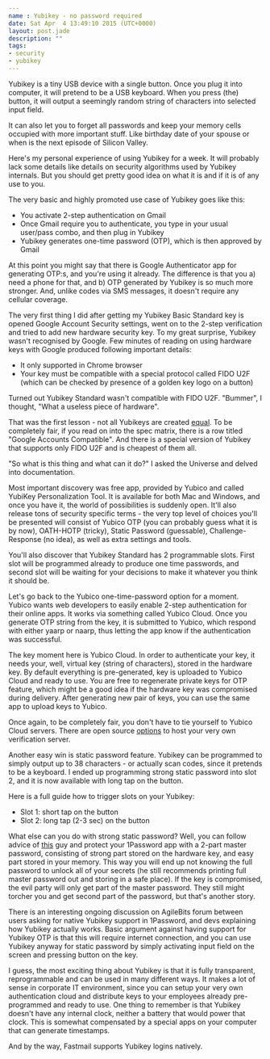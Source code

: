 ```yaml
---
name : Yubikey - no password required
date: Sat Apr  4 13:49:10 2015 (UTC+0000)
layout: post.jade
description: ""
tags:
- security
- yubikey
---
```


Yubikey is a tiny USB device with a single button. Once you plug it into computer, it will pretend to be a USB keyboard. When you press (the) button, it will output a seemingly random string of characters into selected input field.

It can also let you to forget all passwords and keep your memory cells occupied with more important stuff. Like birthday date of your spouse or when is the next episode of Silicon Valley.

Here's my personal experience of using Yubikey for a week. It will probably lack some details like details on security algorithms used by Yubikey internals. But you should get pretty good idea on what it is and if it is of any use to you.

The very basic and highly promoted use case of Yubikey goes like this:

* You activate 2-step authentication on Gmail
* Once Gmail require you to authenticate, you type in your usual user/pass combo, and then plug in Yubikey
* Yubikey generates one-time password (OTP), which is then approved by Gmail

At this point you might say that there is Google Authenticator app for generating OTP:s, and you're using it already. The difference is that you a) need a phone for that, and b) OTP generated by Yubikey is so much more stronger. And, unlike codes via SMS messages, it doesn't require any cellular coverage.

The very first thing I did after getting my Yubikey Basic Standard key is opened Google Account Security settings, went on to the 2-step verification and tried to add new hardware security key. To my great surprise, Yubikey wasn't recognised by Google. Few minutes of reading on using hardware keys with Google produced following important details:

* It only supported in Chrome browser
* Your key must be compatible with a special protocol called FIDO U2F (which can be checked by presence of a golden key logo on a button)

Turned out Yubikey Standard wasn't compatible with FIDO U2F. "Bummer", I thought, "What a useless piece of hardware".

That was the first lesson - not all Yubikeys are created [equal](https://www.yubico.com/products/yubikey-hardware/). To be completely fair, if you read on into the spec matrix, there is a row titled "Google Accounts Compatible". And there is a special version of Yubikey that supports only FIDO U2F and is cheapest of them all.

"So what is this thing and what can it do?" I asked the Universe and delved into documentation.

Most important discovery was free app, provided by Yubico and called YubiKey Personalization Tool. It is available for both Mac and Windows, and once you have it, the world of possibilities is suddenly open. It'll also release tons of security specific terms - the very top level of choices you'll be presented will consist of Yubico OTP (you can probably guess what it is by now), OATH-HOTP (tricky), Static Password (guessable), Challenge-Response (no idea), as well as extra settings and tools.

You'll also discover that Yubikey Standard has 2 programmable slots. First slot will be programmed already to produce one time passwords, and second slot will be waiting for your decisions to make it whatever you think it should be.

Let's go back to the Yubico one-time-password option for a moment. Yubico wants web developers to easily enable 2-step authentication for their online apps. It works via something called Yubico Cloud. Once you generate OTP string from the key, it is submitted to Yubico, which respond with either yaarp or naarp, thus letting the app know if the authentication was successful.

The key moment here is Yubico Cloud. In order to authenticate your key, it needs your, well, virtual key (string of characters), stored in the hardware key. By default everything is pre-generated, key is uploaded to Yubico Cloud and ready to use. You are free to regenerate private keys for OTP feature, which might be a good idea if the hardware key was compromised during delivery. After generating new pair of keys, you can use the same app to upload keys to Yubico.

Once again, to be completely fair, you don't have to tie yourself to Yubico Cloud servers. There are open source [options](https://developers.yubico.com/Software_Projects/YubiKey_OTP/YubiCloud_Validation_Servers/) to host your very own verification server.

Another easy win is static password feature. Yubikey can be programmed to simply output up to 38 characters - or actually scan codes, since it pretends to be a keyboard. I ended up programming strong static password into slot 2, and it is now available with long tap on the button.

Here is a full guide how to trigger slots on your Yubikey:
* Slot 1: short tap on the button
* Slot 2: long tap (2-3 sec) on the button

What else can you do with strong static password? Well, you can follow advice of [this](http://aley.me/passwords) guy and protect your 1Password app with a 2-part master password, consisting of strong part stored on the hardware key, and easy part stored in your memory. This way you will end up not knowing the full password to unlock all of your secrets (he still recommends printing full master password out and storing in a safe place). If the key is compromised, the evil party will only get part of the master password. They still might torcher you and get second part of the password, but that's another story.

There is an interesting ongoing discussion on AgileBits forum between users asking for native Yubikey support in 1Password, and devs explaining how Yubikey actually works. Basic argument against having support for Yubikey OTP is that this will require internet connection, and you can use Yubikey anyway for static password by simply activating input field on the screen and pressing button on the key.

I guess, the most exciting thing about Yubikey is that it is fully transparent, reprogrammable and can be used in many different ways. It makes a lot of sense in corporate IT environment, since you can setup your very own authentication cloud and distribute keys to your employees already pre-programmed and ready to use. One thing to remember is that Yubikey doesn't have any internal clock, neither a battery that would power that clock. This is somewhat compensated by a special apps on your computer that can generate timestamps.

And by the way, Fastmail supports Yubikey logins natively.
